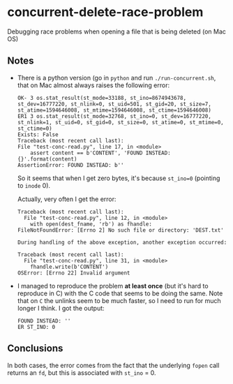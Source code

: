 # concurrent-delete-race-problem
Debugging race problems when opening a file that is being deleted (on Mac OS)


## Notes
- There is a python version (go in `python` and run `./run-concurrent.sh`, that on Mac almost always raises the following error:

    ```
    OK- 3 os.stat_result(st_mode=33188, st_ino=8674943678, st_dev=16777220, st_nlink=0, st_uid=501, st_gid=20, st_size=7, st_atime=1594646008, st_mtime=1594646008, st_ctime=1594646008)
    ER1 3 os.stat_result(st_mode=32768, st_ino=0, st_dev=16777220, st_nlink=1, st_uid=0, st_gid=0, st_size=0, st_atime=0, st_mtime=0, st_ctime=0)
    Exists: False
    Traceback (most recent call last):
    File "test-conc-read.py", line 17, in <module>
        assert content == b'CONTENT', 'FOUND INSTEAD: {}'.format(content)
    AssertionError: FOUND INSTEAD: b''
    ```

    So it seems that when I get zero bytes, it's because `st_ino=0` (pointing to `inode` 0).

    Actually, very often I get the error:
    ```
    Traceback (most recent call last):
      File "test-conc-read.py", line 12, in <module>
        with open(dest_fname, 'rb') as fhandle:
    FileNotFoundError: [Errno 2] No such file or directory: 'DEST.txt'

    During handling of the above exception, another exception occurred:
    
    Traceback (most recent call last):
      File "test-conc-read.py", line 31, in <module>
        fhandle.write(b'CONTENT')
    OSError: [Errno 22] Invalid argument
    ```

- I managed to reproduce the problem **at least once** (but it's hard to reproduce in C)
  with the C code that seems to be doing the same.
  Note that on `C` the unlinks seem to be much faster, so I need to run for much longer I think.
  I got the output: 
  ```
  FOUND INSTEAD: ''
  ER ST_INO: 0
  ```

## Conclusions

In both cases, the error comes from the fact that the underlying `fopen` call returns an `fd`, but
this is associated with `st_ino` = 0.


